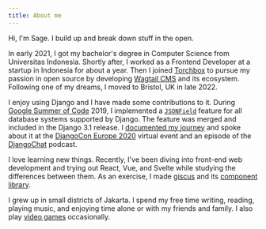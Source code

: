 ```yaml
---
title: About me
---
```


Hi, I'm Sage. I build up and break down stuff in the open.

In early 2021, I got my bachelor's degree in Computer Science from Universitas
Indonesia. Shortly after, I worked as a Frontend Developer at a startup in
Indonesia for about a year. Then I joined [Torchbox][torchbox] to pursue my
passion in open source by developing [Wagtail CMS][wagtail] and its ecosystem.
Following one of my dreams, I moved to Bristol, UK in late 2022.

I enjoy using Django and I have made some contributions to it. During [Google
Summer of Code][gsoc] 2019, I implemented a [`JSONField`][jsonfield] feature
for all database systems supported by Django. The feature was merged and
included in the Django 3.1 release. I [documented my journey][documented] and
spoke about it at the [DjangoCon Europe 2020][djceu2020] virtual event and an
episode of the [DjangoChat][djangochat] podcast.

I love learning new things. Recently, I've been diving into front-end web
development and trying out React, Vue, and Svelte while studying the
differences between them. As an exercise, I made [giscus][giscus] and its
[component library][giscus-component].

I grew up in small districts of Jakarta. I spend my free time writing, reading,
playing music, and enjoying time alone or with my friends and family. I also
play [video games][steam] occasionally.

[torchbox]: https://torchbox.com
[wagtail]: https://wagtail.org
[gsoc]: https://g.co/gsoc
[jsonfield]: https://docs.djangoproject.com/en/3.1/releases/3.1/#jsonfield-for-all-supported-database-backends
[documented]: /gsoc
[djceu2020]: https://www.youtube.com/watch?v=o9Zb1RmS8vk&list=PLY_che_OEsX3Bvg0X8cCgz2Xo7ONwuenz&index=18
[djangochat]: https://djangochat.com/episodes/google-summer-of-code-sage-abdullah
[giscus]: https://giscus.app
[giscus-component]: https://github.com/giscus/giscus-component
[steam]: https://steamcommunity.com/id/laymonage
